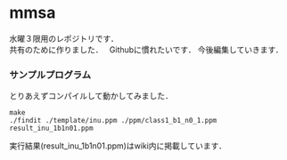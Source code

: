 # mmsa

水曜３限用のレポジトリです．  
共有のために作りました．  
Githubに慣れたいです．
今後編集していきます．  

### サンプルプログラム

とりあえずコンパイルして動かしてみました．  

```
make
./findit ./template/inu.ppm ./ppm/class1_b1_n0_1.ppm result_inu_1b1n01.ppm
```

実行結果(result_inu_1b1n01.ppm)はwiki内に掲載しています．

